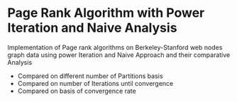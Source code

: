 # Page Rank Algorithm with Power Iteration and Naive Analysis

Implementation of Page rank algorithms on Berkeley-Stanford web nodes graph data using power Iteration and Naive Approach and their comparative Analysis 
- Compared on different number of Partitions basis
- Compared on number of Iterations until convergence
- Compared on basis of convergence rate
